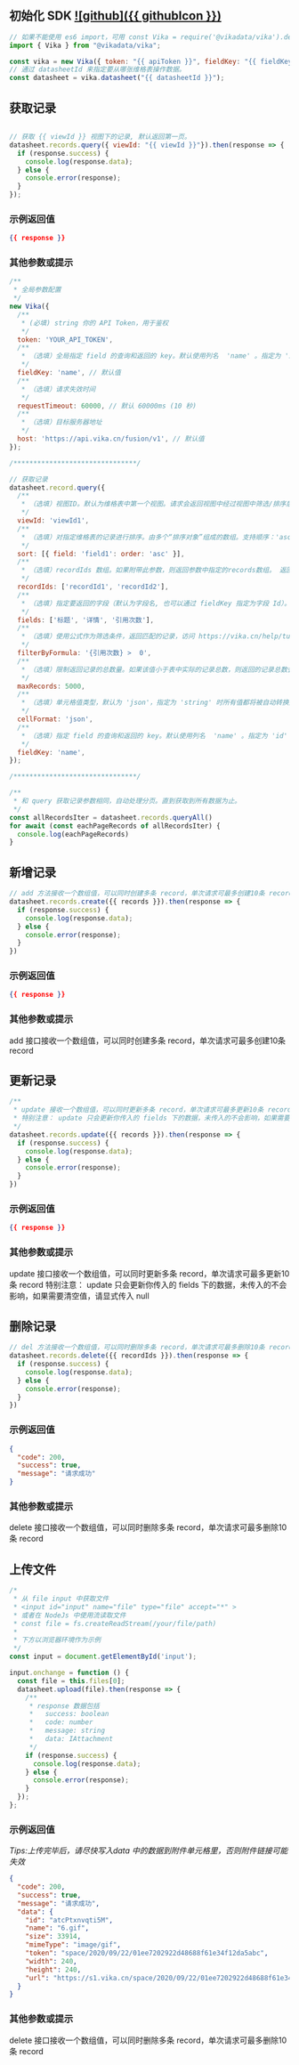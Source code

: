 
## 初始化 SDK [![github]({{ githubIcon }})](https://github.com/vikadata/vika.js)

```js
// 如果不能使用 es6 import，可用 const Vika = require('@vikadata/vika').default; 代替
import { Vika } from "@vikadata/vika";

const vika = new Vika({ token: "{{ apiToken }}", fieldKey: "{{ fieldKey }}" });
// 通过 datasheetId 来指定要从哪张维格表操作数据。
const datasheet = vika.datasheet("{{ datasheetId }}");
```

<!--split-->

## 获取记录

```js

// 获取 {{ viewId }} 视图下的记录, 默认返回第一页。
datasheet.records.query({ viewId: "{{ viewId }}"}).then(response => {
  if (response.success) {
    console.log(response.data);
  } else {
    console.error(response);
  }
});

```

### 示例返回值

```json
{{ response }}
```

### 其他参数或提示
```js
/**
 * 全局参数配置
 */
new Vika({
  /**
   * (必填) string 你的 API Token，用于鉴权
   */
  token: 'YOUR_API_TOKEN',
  /**
   * （选填）全局指定 field 的查询和返回的 key。默认使用列名  'name' 。指定为 'id' 时将以 fieldId 作为查询和返回方式（使用 id 可以避免列名的修改导致代码失效问题）
   */
  fieldKey: 'name', // 默认值
  /**
   * （选填）请求失效时间
   */
  requestTimeout: 60000, // 默认 60000ms (10 秒)
  /**
   * （选填）目标服务器地址
   */
  host: 'https://api.vika.cn/fusion/v1', // 默认值
});

/*******************************/

// 获取记录
datasheet.record.query({
  /**
   * （选填）视图ID。默认为维格表中第一个视图。请求会返回视图中经过视图中筛选/排序后的结果，可以搭配使用fields参数过滤不需要的字段数据
   */
  viewId: 'viewId1',
  /**
   * （选填）对指定维格表的记录进行排序。由多个“排序对象”组成的数组。支持顺序：'asc' 和 逆序：'desc'。注：此参数指定的排序条件将会覆盖视图里的排序条件。
   */
  sort: [{ field: 'field1': order: 'asc' }],
  /**
   * （选填）recordIds 数组。如果附带此参数，则返回参数中指定的records数组。 返回值按照传入数组的顺序排序。此时无视筛选、排序。无分页，每次最多查询 1000 条
   */
  recordIds: ['recordId1', 'recordId2'],
  /**
   * （选填）指定要返回的字段（默认为字段名, 也可以通过 fieldKey 指定为字段 Id）。如果附带此参数，则返回的记录合集将会被过滤，只有指定的字段会返回。
   */
  fields: ['标题', '详情', '引用次数'],
  /**
   * （选填）使用公式作为筛选条件，返回匹配的记录，访问 https://vika.cn/help/tutorial-getting-started-with-formulas/ 了解公式使用方式
   */
  filterByFormula: '{引用次数} >  0',
  /**
   * （选填）限制返回记录的总数量。如果该值小于表中实际的记录总数，则返回的记录总数会被限制为该值。
   */
  maxRecords: 5000,
  /**
   * （选填）单元格值类型，默认为 'json'，指定为 'string' 时所有值都将被自动转换为 string 格式。
   */
  cellFormat: 'json',
  /**
   * （选填）指定 field 的查询和返回的 key。默认使用列名  'name' 。指定为 'id' 时将以 fieldId 作为查询和返回方式（使用 id 可以避免列名的修改导致代码失效问题）
   */
  fieldKey: 'name',
});

/*******************************/

/**
 * 和 query 获取记录参数相同，自动处理分页。直到获取到所有数据为止。
 */
const allRecordsIter = datasheet.records.queryAll()
for await (const eachPageRecords of allRecordsIter) {
  console.log(eachPageRecords)
}
```

<!--split-->

## 新增记录
```js
// add 方法接收一个数组值，可以同时创建多条 record，单次请求可最多创建10条 record
datasheet.records.create({{ records }}).then(response => {
  if (response.success) {
    console.log(response.data);
  } else {
    console.error(response);
  }
})
```

### 示例返回值

```json
{{ response }}
```


### 其他参数或提示

add 接口接收一个数组值，可以同时创建多条 record，单次请求可最多创建10条 record

<!--split-->

## 更新记录
```js
/**
 * update 接收一个数组值，可以同时更新多条 record，单次请求可最多更新10条 record
 * 特别注意： update 只会更新你传入的 fields 下的数据，未传入的不会影响，如果需要清空值，请显式传入 null
 */
datasheet.records.update({{ records }}).then(response => {
  if (response.success) {
    console.log(response.data);
  } else {
    console.error(response);
  }
})
```
### 示例返回值
```json
{{ response }}
```


### 其他参数或提示

update 接口接收一个数组值，可以同时更新多条 record，单次请求可最多更新10条 record
特别注意： update 只会更新你传入的 fields 下的数据，未传入的不会影响，如果需要清空值，请显式传入 null
  
<!--split-->

## 删除记录
```js
// del 方法接收一个数组值，可以同时删除多条 record，单次请求可最多删除10条 record
datasheet.records.delete({{ recordIds }}).then(response => {
  if (response.success) {
    console.log(response.data);
  } else {
    console.error(response);
  }
})
```
### 示例返回值
```json
{
  "code": 200,
  "success": true,
  "message": "请求成功"
}
```
### 其他参数或提示
delete 接口接收一个数组值，可以同时删除多条 record，单次请求可最多删除10条 record

<!--split-->

## 上传文件

```js
/*
 * 从 file input 中获取文件
 * <input id="input" name="file" type="file" accept="*" >
 * 或者在 NodeJs 中使用流读取文件
 * const file = fs.createReadStream(/your/file/path)
 *
 * 下方以浏览器环境作为示例
 */
const input = document.getElementById('input');

input.onchange = function () {
  const file = this.files[0];
  datasheet.upload(file).then(response => {
    /**
     * response 数据包括
     *   success: boolean
     *   code: number
     *   message: string
     *   data: IAttachment
     */
    if (response.success) {
      console.log(response.data);
    } else {
      console.error(response);
    }
  });
};

```
### 示例返回值

*Tips:上传完毕后，请尽快写入data 中的数据到附件单元格里，否则附件链接可能失效*

```json
{
  "code": 200,
  "success": true,
  "message": "请求成功",
  "data": {
    "id": "atcPtxnvqti5M",
    "name": "6.gif",
    "size": 33914,
    "mimeType": "image/gif",
    "token": "space/2020/09/22/01ee7202922d48688f61e34f12da5abc",
    "width": 240,
    "height": 240,
    "url": "https://s1.vika.cn/space/2020/09/22/01ee7202922d48688f61e34f12da5abc"
  }
}
```

### 其他参数或提示
delete 接口接收一个数组值，可以同时删除多条 record，单次请求可最多删除10条 record